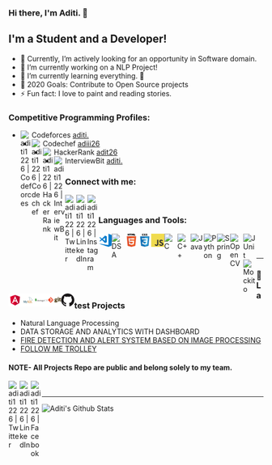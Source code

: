 ### Hi there, I'm Aditi. 👋

## I'm a Student and a Developer!
- 👯 Currently, I’m actively looking for an opportunity in Software domain.
- 🔭 I’m currently working on a NLP Project!
- 🌱 I’m currently learning everything. 🤣
- 🥅 2020 Goals: Contribute to Open Source projects
- ⚡ Fun fact: I love to paint and reading stories.

### Competitive Programming Profiles:

- Codeforces [aditi.](https://codeforces.com/profile/aditi./) [<img align="left" alt="aditi1226 | Codeforces" width="22px" src="https://cdn.jsdelivr.net/npm/simple-icons@v3/icons/codeforces.svg" />][codeforces]
- Codechef [adiii26](https://www.codechef.com/users/adiii26) [<img align="left" alt="aditi1226 | Codechef" width="22px" src="https://cdn.jsdelivr.net/npm/simple-icons@v3/icons/codechef.svg" />][codechef]
- HackerRank [adit26](https://www.hackerrank.com/adit26) [<img align="left" alt="aditi1226 | HackerRank" width="22px" src="https://cdn.jsdelivr.net/npm/simple-icons@v3/icons/hackerrank.svg" />][hackerrank]
- InterviewBit [aditi.](https://www.interviewbit.com/profile/aditi.) [<img align="left" alt="aditi1226 | InterviewBit" width="22px" src="https://encrypted-tbn0.gstatic.com/images?q=tbn%3AANd9GcRTPZA3lEYsxJYiPfwd-Zl0tP3UUm6di1drjw&usqp=CAU" />][interviewbit]


### Connect with me:

[<img align="left" alt="aditi1226 | Twitter" width="22px" src="https://cdn.jsdelivr.net/npm/simple-icons@v3/icons/gmail.svg" />][gmail]
[<img align="left" alt="aditi1226 | LinkedIn" width="22px" src="https://cdn.jsdelivr.net/npm/simple-icons@v3/icons/linkedin.svg" />][linkedin]
[<img align="left" alt="aditi1226 | Instagram" width="22px" src="https://cdn.jsdelivr.net/npm/simple-icons@v3/icons/instagram.svg" />][instagram]

<br />

### Languages and Tools:

<img align="left" alt="Visual Studio Code" width="26px" src="https://raw.githubusercontent.com/github/explore/80688e429a7d4ef2fca1e82350fe8e3517d3494d/topics/visual-studio-code/visual-studio-code.png" />
<img align="left" alt="DSA" width="26px" src="https://img.favpng.com/6/17/18/data-structures-and-algorithms-algorithms-data-structures-programs-computer-science-png-favpng-WLB6bjNKJudwXf5EVbHqwXNsF.jpg" />
<img align="left" alt="HTML5" width="26px" src="https://raw.githubusercontent.com/github/explore/80688e429a7d4ef2fca1e82350fe8e3517d3494d/topics/html/html.png" />
<img align="left" alt="CSS3" width="26px" src="https://raw.githubusercontent.com/github/explore/80688e429a7d4ef2fca1e82350fe8e3517d3494d/topics/css/css.png" />
<img align="left" alt="JavaScript" width="26px" src="https://raw.githubusercontent.com/github/explore/80688e429a7d4ef2fca1e82350fe8e3517d3494d/topics/javascript/javascript.png" />
<img align="left" alt="C" width="26px" src="https://assets.exercism.io/tracks/c-hex-turquoise.png" />
<img align="left" alt="C++" width="26px" src="https://upload.wikimedia.org/wikipedia/commons/thumb/1/18/ISO_C%2B%2B_Logo.svg/1200px-ISO_C%2B%2B_Logo.svg.png" />
<img align="left" alt="Java" width="26px" src="https://sdtimes.com/wp-content/uploads/2019/03/jW4dnFtA_400x400.jpg" />
<img align="left" alt="Python" width="26px" src="https://upload.wikimedia.org/wikipedia/commons/thumb/c/c3/Python-logo-notext.svg/1200px-Python-logo-notext.svg.png" />
<img align="left" alt="Spring" width="26px" src="https://dzone.com/storage/temp/12434118-spring-boot-logo.png" />
<img align="left" alt="OpenCV" width="26px" src="https://w7.pngwing.com/pngs/978/465/png-transparent-learning-opencv-computer-vision-machine-learning-c-robotics-text-computer-logo.png" />
<img align="left" alt="JUnit" width="26px" src="https://junit.org/junit5/assets/img/junit5-logo.png" />
<img align="left" alt="Mockito" width="26px" src="https://static.javatpoint.com/tutorial/mockito/images/mockito.png" />
<img align="left" alt="React" width="26px" src="https://raw.githubusercontent.com/github/explore/80688e429a7d4ef2fca1e82350fe8e3517d3494d/topics/angular/angular.png" />
<img align="left" alt="MySQL" width="26px" src="https://raw.githubusercontent.com/github/explore/80688e429a7d4ef2fca1e82350fe8e3517d3494d/topics/mysql/mysql.png" />
<img align="left" alt="MongoDB" width="26px" src="https://raw.githubusercontent.com/github/explore/80688e429a7d4ef2fca1e82350fe8e3517d3494d/topics/mongodb/mongodb.png" />
<img align="left" alt="Git" width="26px" src="https://raw.githubusercontent.com/github/explore/80688e429a7d4ef2fca1e82350fe8e3517d3494d/topics/git/git.png" />
<img align="left" alt="GitHub" width="26px" src="https://raw.githubusercontent.com/github/explore/78df643247d429f6cc873026c0622819ad797942/topics/github/github.png" />

<br />
<br />


---

### 📕 Latest Projects
<!-- PROJECTS:START -->
- Natural Language Processing
- DATA STORAGE AND ANALYTICS WITH DASHBOARD
- [FIRE DETECTION AND ALERT SYSTEM BASED ON IMAGE PROCESSING](https://github.com/aditi1226/Fire_Detection)
- [FOLLOW ME TROLLEY](https://github.com/aditi1226/Follow-me-trolley)

#### NOTE- All Projects Repo are public and belong solely to my team.

[<img align="left" alt="aditi1226 | Twitter" width="22px" src="https://cdn.jsdelivr.net/npm/simple-icons@v3/icons/gmail.svg" />][gmail]
[<img align="left" alt="aditi1226 | LinkedIn" width="22px" src="https://cdn.jsdelivr.net/npm/simple-icons@v3/icons/linkedin.svg" />][linkedin] 
[<img align="left" alt="aditi1226 | Facebook" width="22px" src="https://img.icons8.com/android/24/000000/facebook-new.png" />][instagram]
<!-- PROJECTS:END -->

<br />

---

<img align="left" alt="Aditi's Github Stats" src="https://github-readme-stats.vercel.app/api?username=aditi1226&show_icons=true&hide_border=true" />

[gmail]: mailto:aditigupta6226@gmail.com
[instagram]: https://instagram.com/a.r.tvilla?igshid=17fv62g16wj8
[linkedin]: https://www.linkedin.com/in/aditi-13a221193
[codeforces]: https://codeforces.com/profile/aditi./
[codechef]: https://www.codechef.com/users/adiii26
[hackerrank]: https://www.hackerrank.com/adit26
[interviewbit]: https://www.interviewbit.com/profile/aditi.

